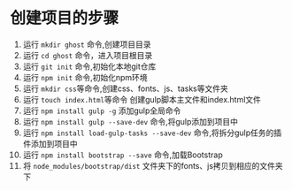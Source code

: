 # 创建项目的步骤

1. 运行 `mkdir ghost` 命令,创建项目目录
1. 运行 `cd ghost` 命令，进入项目根目录
1. 运行 `git init` 命令,初始化本地git仓库
1. 运行 `npm init` 命令,初始化npm环境
1. 运行 `mkdir css`等命令,创建css、fonts、js、tasks等文件夹
1. 运行 `touch index.html`等命令 创建gulp脚本主文件和index.html文件
1. 运行 `npm install gulp -g` 添加gulp全局命令
1. 运行 `npm install gulp --save-dev` 命令,将gulp添加到项目中
1. 运行 `npm install load-gulp-tasks --save-dev` 命令,将拆分gulp任务的插件添加到项目中
1. 运行 `npm install bootstrap --save` 命令,加载Bootstrap
1. 将 `node_modules/bootstrap/dist` 文件夹下的fonts、js拷贝到相应的文件夹下